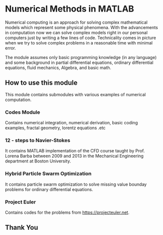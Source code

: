# Numerical Methods in MATLAB
Numerical computing is an approach for solving complex mathematical models which represent some physical phenomena. With the advancements in computation now we can solve complex models right in our personal computers just by writing a few lines of code. Technicality comes in picture when we try to solve complex problems in a reasonable time with minimal error.

The module assumes only basic programming knowledge (in any language) and some background in partial differential equations, ordinary differential equations, fluid mechanics, Algebra, and basic math.


## How to use this module
This module contains submodules with various examples of numerical computation.

### Codes Module
Contains numerical integration, numerical derivation, basic coding examples, fractal geometry, lorentz equations .etc

### 12 - steps to Navier-Stokes
It contains MATLAB implementation of the CFD course taught by Prof. Lorena Barba between 2009 and 2013 in the Mechanical Engineering department at Boston University.

### Hybrid Particle Swarm Optimization
It contains particle swarm optimization to solve missing value bounday problems for ordinary differential equations.

### Project Euler
Contains codes for the problems from https://projecteuler.net.

## Thank You


